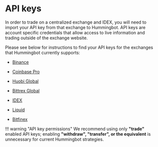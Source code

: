 # API keys

In order to trade on a centralized exchange and IDEX, you will need to import your API key from that exchange to Hummingbot. API keys are account specific credentials that allow access to live information and trading outside of the exchange website.

Please see below for instructions to find your API keys for the exchanges that Hummingbot currently supports:

* [Binance](/connectors/binance/#creating-binance-api-keys)

* [Coinbase Pro](/connectors/coinbase/#creating-coinbase-pro-api-keys)

* [Huobi Global](/connectors/huobi/#creating-huobi-api-keys)

* [Bittrex Global](/connectors/bittrex/#creating-bittrex-api-keys)

* [IDEX](/connectors/idex/#api-key)

* [Liquid](/connectors/liquid/#creating-liquid-api-keys)

* [Bitfinex](/connectors/bitfinex/#creating-bitfinex-api-keys)

!!! warning "API key permissions"
    We recommend using only **"trade"** enabled API keys; enabling **"withdraw", "transfer", or the equivalent** is unnecessary for current Hummingbot strategies.
